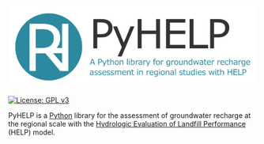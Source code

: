 ![PyHELP](./images/pyhelp_banner.png)

[![License: GPL v3](https://img.shields.io/badge/License-GPL%20v3-blue.svg)](./LICENSE)

PyHELP is a [Python](https://www.python.org/) library for the assessment of groundwater recharge at the regional scale with the [Hydrologic Evaluation of Landfill Performance](https://www.epa.gov/land-research/hydrologic-evaluation-landfill-performance-help-model) (HELP) model.
